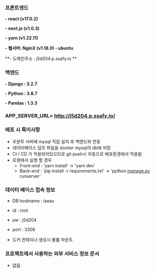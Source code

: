 ### 프론트엔드

**- react (v17.0.2)**

**- next.js (v1.0.3)**

**- yarn (v1.22.11)**

**- 웹서버: NginX (v1.18.0) - ubuntu** 

**- 도메인주소  : j5d204.p.ssafy.io **

### 백엔드

**- Django : 3.2.7**

**- Python : 3.8.7**

**- Pandas : 1.3.3**

### APP_SERVER_URL= http://j5d204.p.ssafy.io/

### 배포 시 특이사항

- 우분투 서버에 mysql 직접 설치 후 백엔드와 연동
- 데이터베이스 덤프 파일을 docker mysql의 db에 저장
- CI / CD 가 적용되어있으므로 git push시 자동으로 배포환경에서 적용됨
- 로컬에서 실행 할 경우
    - Front-end : 'yarn install' -> 'yarn dev'
    - Back-end :  'pip install -r requirements.txt' →  'python [manage.py](http://manage.py) runserver'

### 데이터 베이스 접속 정보

- DB hostname : iseau
- id : root
- pw : j5d204
- port : 3306

- 도커 컨테이너 생성시 볼륨 마운트
### 프로젝트에서 사용하는 외부 서비스 정보 문서

- 없음